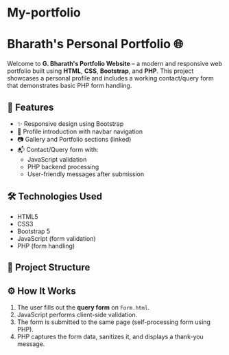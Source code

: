 # My-portfolio
# Bharath's Personal Portfolio 🌐

Welcome to **G. Bharath's Portfolio Website** – a modern and responsive web portfolio built using **HTML**, **CSS**, **Bootstrap**, and **PHP**. This project showcases a personal profile and includes a working contact/query form that demonstrates basic PHP form handling.

## 🚀 Features

- ✨ Responsive design using Bootstrap
- 📄 Profile introduction with navbar navigation
- 📷 Gallery and Portfolio sections (linked)
- 📬 Contact/Query form with:
  - JavaScript validation
  - PHP backend processing
  - User-friendly messages after submission

## 🛠️ Technologies Used

- HTML5
- CSS3
- Bootstrap 5
- JavaScript (form validation)
- PHP (form handling)

## 📁 Project Structure


## ⚙️ How It Works

1. The user fills out the **query form** on `Form.html`.
2. JavaScript performs client-side validation.
3. The form is submitted to the same page (self-processing form using PHP).
4. PHP captures the form data, sanitizes it, and displays a thank-you message.
